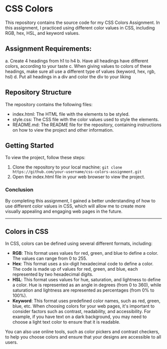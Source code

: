 # CSS Colors

This repository contains the source code for my CSS Colors Assignment. In this assignment, I practiced using different color values in CSS, including RGB, hex, HSL, and keyword values.

## Assignment Requirements:

a. Create 4 headings from h1 to h4
b. Have all headings have different colors, according to your taste
c. When giving values to colors of these headings, make sure all use a different type of
values (keyword, hex, rgb, hsl)
d. Put all headings in a div and color the div to your liking

## Repository Structure

The repository contains the following files:

- index.html: The HTML file with the elements to be styled.
- style.css: The CSS file with the color values used to style the elements.
- README.md: The README file for the repository, containing instructions on how to view the project and other information.

## Getting Started

To view the project, follow these steps:

1. Clone the repository to your local machine:
   `git clone https://github.com/your-username/css-colors-assignment.git`
2. Open the index.html file in your web browser to view the project.

### Conclusion

By completing this assignment, I gained a better understanding of how to use different color values in CSS, which will allow me to create more visually appealing and engaging web pages in the future.

---

## Colors in CSS

In CSS, colors can be defined using several different formats, including:

- **RGB**: This format uses values for red, green, and blue to define a color. The values can range from 0 to 255.
- **Hex**: This format uses a six-digit hexadecimal code to define a color. The code is made up of values for red, green, and blue, each represented by two hexadecimal digits.
- **HSL**: This format uses values for hue, saturation, and lightness to define a color. Hue is represented as an angle in degrees (from 0 to 360), while saturation and lightness are represented as percentages (from 0% to 100%).
- **Keyword**: This format uses predefined color names, such as red, green, blue, etc.
When choosing colors for your web pages, it's important to consider factors such as contrast, readability, and accessibility. For example, if you have text on a dark background, you may need to choose a light text color to ensure that it is readable.

You can also use online tools, such as color pickers and contrast checkers, to help you choose colors and ensure that your designs are accessible to all users.
